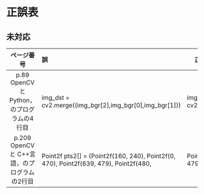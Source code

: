 # 正誤表

## 未対応
|    ページ番号     |                誤                 |　             正                |
| :-----------: | :-------------------------------- |:--------------------------------|
|p.89　OpenCVとPython，のプログラムの4行目|img_dst = cv2.merge((img_bgr[2],img_bgr[0],img_bgr[1]))|img_dst = cv2.merge((img_bgr[1],img_bgr[2],img_bgr[0]))|
|p.209　OpenCV と C++言語，のプログラムの2行目|Point2f pts2[] = {Point2f(160, 240), Point2f(0, 470), Point2f(639, 479), Point2f(480,|Point2f pts2[] = {Point2f(160, 240), Point2f(0, 479), Point2f(639,479), Point2f(480,|